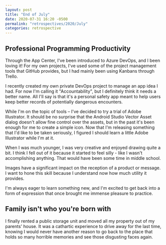 ```yaml
---
layout: post
title: "End of July"
date: 2020-07-31 16:20 -0500
permalink: "retrospectives/2020/July"
categories: retrospective
---
```


## Professional Programming Productivity

Through the App Center, I've been introduced to Azure DevOps, and I been loving it! For my own projects, I've used some of the project management tools that GitHub provides, but I had mainly been using Kanbans through Trello.

I recently created my own private DevOps project to manage an app idea I had. For now I'm calling it "Accountability", but I definitely think it needs a better name. All I'll say is that it's a personal safety app meant to help users keep better records of potentially dangerous encounters.

While I'm on the topic of tools – I've decided to try a trial of Adobe Illustrator. It should be no surprise that the Android Studio Vector Asset dialog doesn't allow fine control over the assets, but in the past it's been enough for me to create a simple icon. Now that I'm releasing something that I'd like to be taken seriously, I figured I should learn a little Adobe Illustrator while I'm at it.

When I was much younger, I was very creative and enjoyed drawing quite a bit. I think I fell out of it because it started to feel silly - like I wasn't accomplishing anything. That would have been some time in middle school.

Images have a significant impact on the reception of a product or message. I want to hone this skill because I understand now how much utility it provides.

I'm always eager to learn something new, and I'm excited to get back into a form of expression that once brought me immense pleasure to practice.

## Family isn't who you're born with

I finally rented a public storage unit and moved all my property out of my parents' house. It was a cathartic experience to drive away for the last time, knowing I would never have another reason to go back to the place that holds so many horrible memories and see those disgusting faces again.
